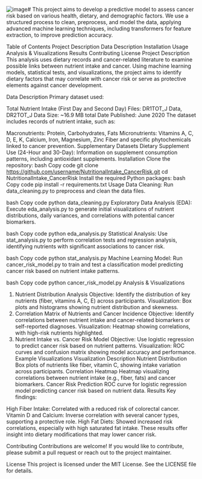 ![image](https://github.com/user-attachments/assets/ad9bfd20-67fb-4931-9f27-9e46797b90a2)# 
This project aims to develop a predictive model to assess cancer risk based on various health, dietary, and demographic factors. We use a structured process to clean, preprocess, and model the data, applying advanced machine learning techniques, including transformers for feature extraction, to improve prediction accuracy.

Table of Contents
Project Description
Data Description
Installation
Usage
Analysis & Visualizations
Results
Contributing
License
Project Description
This analysis uses dietary records and cancer-related literature to examine possible links between nutrient intake and cancer. Using machine learning models, statistical tests, and visualizations, the project aims to identify dietary factors that may correlate with cancer risk or serve as protective elements against cancer development.

Data Description
Primary dataset used:

Total Nutrient Intake (First Day and Second Day)
Files: DR1TOT_J Data, DR2TOT_J Data
Size: ~16.9 MB total
Date Published: June 2020
The dataset includes records of nutrient intake, such as:

Macronutrients: Protein, Carbohydrates, Fats
Micronutrients: Vitamins A, C, D, E, K, Calcium, Iron, Magnesium, Zinc
Fiber and specific phytochemicals linked to cancer prevention.
Supplementary Datasets
Dietary Supplement Use (24-Hour and 30-Day): Information on supplement consumption patterns, including antioxidant supplements.
Installation
Clone the repository:
bash
Copy code
git clone https://github.com/username/NutritionalIntake_CancerRisk.git
cd NutritionalIntake_CancerRisk
Install the required Python packages:
bash
Copy code
pip install -r requirements.txt
Usage
Data Cleaning: Run data_cleaning.py to preprocess and clean the data files.

bash
Copy code
python data_cleaning.py
Exploratory Data Analysis (EDA): Execute eda_analysis.py to generate initial visualizations of nutrient distributions, daily variances, and correlations with potential cancer biomarkers.

bash
Copy code
python eda_analysis.py
Statistical Analysis: Use stat_analysis.py to perform correlation tests and regression analysis, identifying nutrients with significant associations to cancer risk.

bash
Copy code
python stat_analysis.py
Machine Learning Model: Run cancer_risk_model.py to train and test a classification model predicting cancer risk based on nutrient intake patterns.

bash
Copy code
python cancer_risk_model.py
Analysis & Visualizations
1. Nutrient Distribution Analysis
Objective: Identify the distribution of key nutrients (fiber, vitamins A, C, E) across participants.
Visualization: Box plots and histograms showing nutrient distribution and skewness.
2. Correlation Matrix of Nutrients and Cancer Incidence
Objective: Identify correlations between nutrient intake and cancer-related biomarkers or self-reported diagnoses.
Visualization: Heatmap showing correlations, with high-risk nutrients highlighted.
3. Nutrient Intake vs. Cancer Risk Model
Objective: Use logistic regression to predict cancer risk based on nutrient patterns.
Visualization: ROC curves and confusion matrix showing model accuracy and performance.
Example Visualizations
Visualization	Description
Nutrient Distribution	Box plots of nutrients like fiber, vitamin C, showing intake variation across participants.
Correlation Heatmap	Heatmap visualizing correlations between nutrient intake (e.g., fiber, fats) and cancer biomarkers.
Cancer Risk Prediction	ROC curve for logistic regression model predicting cancer risk based on nutrient data.
Results
Key findings:

High Fiber Intake: Correlated with a reduced risk of colorectal cancer.
Vitamin D and Calcium: Inverse correlation with several cancer types, supporting a protective role.
High Fat Diets: Showed increased risk correlations, especially with high saturated fat intake.
These results offer insight into dietary modifications that may lower cancer risk.

Contributing
Contributions are welcome! If you would like to contribute, please submit a pull request or reach out to the project maintainer.

License
This project is licensed under the MIT License. See the LICENSE file for details.

